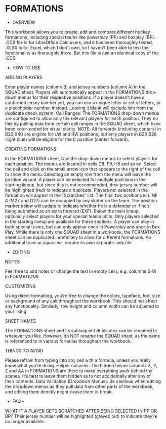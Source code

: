 # FORMATIONS

- OVERVIEW

This workbook allows you to create, edit and compare different hockey formations, including special teams like powerplay (PP) and boxplay (BP). 
.ODS file is for LibreOffice Calc users, and it has been thoroughly tested.
.XLSX is for Excel, which I don't own, so I haven't been able to test the functionality as thoroughly there. But this file is just an identical copy of the .ODS

- HOW TO USE

ADDING PLAYERS

Enter player names (column B) and jersey numbers (column A) in the SQUAD sheet. Players will automatically appear in the FORMATIONS drop-down menus for their respective positions.
If a player doesn’t have a confirmed jersey number yet, you can use a unique letter or set of letters, or a placeholder number, instead. Leaving it blank will exclude him from the duplicate check system.
Cell Ranges: The FORMATIONS drop-down menus are configured to allow only the relevant players for each position. They do this by pulling data from certain cell ranges in the SQUAD sheet, which have been color-coded for visual clarity.
NOTE: All forwards (including centers) in B20:B40 are eligible for LW and RW positions, but only players in B20:B28 (light blue) will be eligible for the C position (center forward).

CREATING FORMATIONS

In the FORMATIONS sheet, Use the drop-down menus to select players for each position. The menus are located in cells D8, F9, H8 and so on. Select the cell and click on the small arrow icon that appears to the right of the cell to show the menu.
Selecting an empty row from the menu will leave the position vacant.
A player can be selected for multiple positions in the starting lineup, but since this is not recommended, their jersey number will be highlighted (red) to indicate a duplicate.
Players not selected in the formation will appear in the ”Scratches” list.
The final two positions in LINE 4 (M27 and O27) can be occupied by any skater on the team. The position marker below will update to indicate whether he is a defender or if he’s being submitted as an extra forward (EXF).
Below the main lineup, optionally select players for your special teams units. Only players selected in the starting lineup are available for these sections. A player can play in both special teams, but can only appear once in Powerplay and once in Box Play.
While there is only one SQUAD sheet in a workbook, the FORMATIONS sheet can be duplicated indefinitely to allow for different formations.
An additional team or squad will require its own separate .ods file.


- EDITING

NOTES

Feel free to add notes or change the text in empty cells, e.g. columns S-W in FORMATIONS.

CUSTOMIZING

Using direct formatting, you’re free to change the colors, typeface, font size or background of any cell throughout the workbook. This should not affect any functionality.
Similarly, row height and column width can be adjusted to your liking.

SHEET NAMES

The FORMATIONS sheet and its subsequent duplicates can be renamed to whatever you like.
However, do NOT rename the SQUAD sheet, as the name is referenced to in various formulas throughout the workbook.

THINGS TO AVOID

Please refrain from typing into any cell with a formula, unless you really know what you’re doing.
Helper columns: The hidden helper columns X, Y, Z and AA in FORMATIONS are there to make everything work behind the scenes. It’s best to leave them hidden as to not accidentally alter any of their contents.
Data Validation (Dropdown Menus): Be cautious when editing the dropdown menus as they pull data from other parts of the workbook, and editing them directly might cause them to break.


- FAQ -

WHAT IF A PLAYER GETS SCRATCHED AFTER BEING SELECTED IN PP OR BP?
Their jersey number will be highlighted (greyed out) to indicate they’re no longer available.
